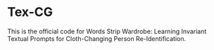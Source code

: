 # Tex-CG
This is the official code for Words Strip Wardrobe: Learning Invariant Textual Prompts for Cloth-Changing Person Re-Identification.
